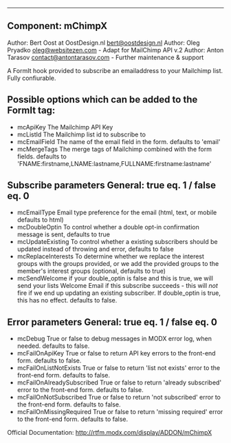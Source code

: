 --------------------
Component: mChimpX
--------------------
Author: Bert Oost at OostDesign.nl <bert@oostdesign.nl>
Author: Oleg Pryadko <oleg@websitezen.com> - Adapt for MailChimp API v.2
Author: Anton Tarasov <contact@antontarasov.com> - Further maintenance & support

A FormIt hook provided to subscribe an emailaddress to your Mailchimp list. Fully confiurable.

Possible options which can be added to the FormIt tag:
---------------------------------
- mcApiKey
  The Mailchimp API Key
- mcListId
  The Mailchimp list id to subscribe to
- mcEmailField
  The name of the email field in the form. defaults to 'email'
- mcMergeTags
  The merge tags of Mailchimp combined with the form fields.
  defaults to 'FNAME:firstname,LNAME:lastname,FULLNAME:firstname:lastname'


Subscribe parameters
General: true eq. 1 / false eq. 0
---------------------------------
- mcEmailType
  Email type preference for the email (html, text, or mobile defaults to html)
- mcDoubleOptin
  To control whether a double opt-in confirmation message is sent, defaults to true
- mcUpdateExisting
  To control whether a existing subscribers should be updated instead of throwing and 
  error, defaults to false
- mcReplaceInterests
  To determine whether we replace the interest groups with the groups provided, or we 
  add the provided groups to the member's interest groups (optional, defaults to true)
- mcSendWelcome
  if your double_optin is false and this is true, we will send your lists Welcome Email 
  if this subscribe succeeds - this will *not* fire if we end up updating an existing 
  subscriber. If double_optin is true, this has no effect. defaults to false.


Error parameters
General: true eq. 1 / false eq. 0
---------------------------------
- mcDebug
  True or false to debug messages in MODX error log, when needed. defaults to false.
- mcFailOnApiKey
  True or false to return API key errors to the front-end form. defaults to false.
- mcFailOnListNotExists
  True or false to return 'list not exists' error to the front-end form. defaults to false.
- mcFailOnAlreadySubscribed
  True or false to return 'already subscribed' error to the front-end form. defaults to false.
- mcFailOnNotSubscribed
  True or false to return 'not subscribed' error to the front-end form. defaults to false.
- mcFailOnMissingRequired
  True or false to return 'missing required' error to the front-end form. defaults to false.

Official Documentation:
http://rtfm.modx.com/display/ADDON/mChimpX
